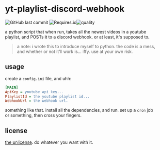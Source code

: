 # yt-playlist-discord-webhook

![GitHub last commit](https://img.shields.io/github/last-commit/AndyThePie/yt-playlist-discord-webhook?style=flat-square) ![Requires.io](https://img.shields.io/requires/github/AndyThePie/yt-playlist-discord-webhook?style=flat-square)![quality](https://img.shields.io/badge/quality-none-red?style=flat-square)

a python script that when run, takes all the newest videos in a youtube playlist, and POSTs it to a discord webhook. or at least, it's supposed to. 

> a note: i wrote this to introduce myself to python. the code is a mess, and whether or not it'll work is... iffy. use at your own risk.

## usage

create a `config.ini` file, and uhh:

```ini
[MAIN]
ApiKey = youtube api key...
PlaylistId = the youtube playlist id...
WebhookUrl = the webhook url.
```

something like that. install all the dependencies, and run. set up a `cron` job or something, then cross your fingers.

## license

[the unlicense](https://unlicense.org/). do whatever you want with it.
